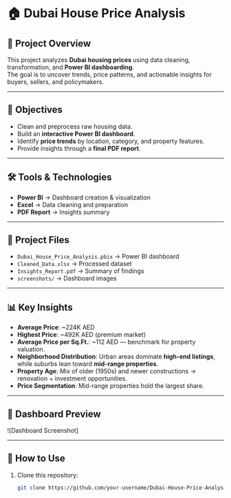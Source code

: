 # 🏠 Dubai House Price Analysis  

## 📌 Project Overview  
This project analyzes **Dubai housing prices** using data cleaning, transformation, and **Power BI dashboarding**.  
The goal is to uncover trends, price patterns, and actionable insights for buyers, sellers, and policymakers.  

---

## 🎯 Objectives  
- Clean and preprocess raw housing data.  
- Build an **interactive Power BI dashboard**.  
- Identify **price trends** by location, category, and property features.  
- Provide insights through a **final PDF report**.  

---

## 🛠 Tools & Technologies  
- **Power BI** → Dashboard creation & visualization  
- **Excel** → Data cleaning and preparation  
- **PDF Report** → Insights summary  

---

## 📂 Project Files  
- `Dubai_House_Price_Analysis.pbix` → Power BI dashboard  
- `Cleaned_Data.xlsx` → Processed dataset  
- `Insights_Report.pdf` → Summary of findings  
- `screenshots/` → Dashboard images  

---

## 📊 Key Insights  
- **Average Price**: ~224K AED  
- **Highest Price**: ~492K AED (premium market)  
- **Average Price per Sq.Ft.**: ~112 AED — benchmark for property valuation.  
- **Neighborhood Distribution**: Urban areas dominate **high-end listings**, while suburbs lean toward **mid-range properties**.  
- **Property Age**: Mix of older (1950s) and newer constructions → renovation + investment opportunities.  
- **Price Segmentation**: Mid-range properties hold the largest share.  

---

## 📸 Dashboard Preview  
![Dashboard Screenshot]

---

## 🚀 How to Use  
1. Clone this repository:  
   ```bash
   git clone https://github.com/your-username/Dubai-House-Price-Analysis.git
